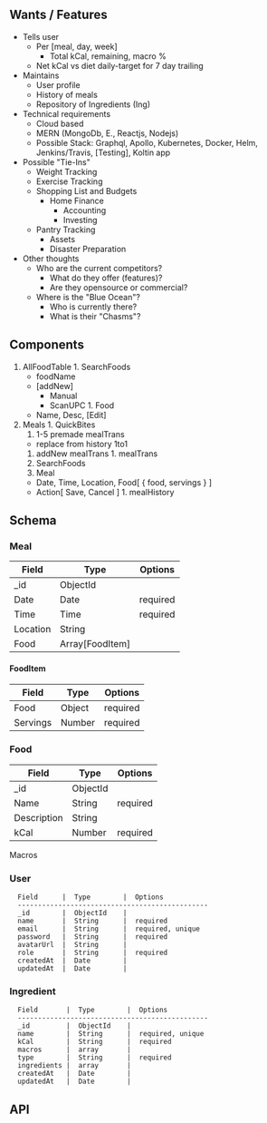 ## Wants / Features
- Tells user
  - Per [meal, day, week]
    - Total kCal, remaining, macro %
  - Net kCal vs diet daily-target for 7 day trailing
- Maintains
  - User profile
  - History of meals
  - Repository of Ingredients (Ing)
- Technical requirements
  - Cloud based
  - MERN (MongoDb, E., Reactjs, Nodejs)
  - Possible Stack: Graphql, Apollo, Kubernetes, Docker, Helm, Jenkins/Travis, [Testing], Koltin app
- Possible "Tie-Ins"
  - Weight Tracking
  - Exercise Tracking
  - Shopping List and Budgets
    - Home Finance
      - Accounting
      - Investing
  - Pantry Tracking
    - Assets
    - Disaster Preparation
- Other thoughts
  - Who are the current competitors?
    - What do they offer (features)?
    - Are they opensource or commercial?
  - Where is the "Blue Ocean"?
    - Who is currently there?
    - What is their "Chasms"?

## Components
  1. AllFoodTable
    1. SearchFoods
      - foodName
      - [addNew]
        - Manual
        - ScanUPC
    1. Food
      - Name, Desc, [Edit]
  1. Meals
    1. QuickBites
      1. 1-5 premade mealTrans
        * replace from history 1to1
      1. addNew mealTrans
    1. mealTrans
      1. SearchFoods
      1. Meal
        * Date, Time, Location, Food[ { food, servings } ]
        * Action[ Save, Cancel ]
    1. mealHistory

## Schema

### Meal
Field | Type  | Options
--- | --- | ---
_id   | ObjectId  |
Date  | Date  | required
Time  | Time  | required
Location | String |
Food  | Array[FoodItem] |

#### FoodItem
Field | Type  | Options
--- | --- | ---
Food  | Object  | required
Servings  | Number  | required

### Food
Field | Type  | Options
----- | ----- | -----   
_id   | ObjectId  |
Name  | String  | required
Description   | String  |
kCal  | Number  | required
Macros

### User

```
  Field      |  Type        |  Options
  -----------------------------------------------
  _id        |  ObjectId    |
  name       |  String      |  required
  email      |  String      |  required, unique
  password   |  String      |  required
  avatarUrl  |  String      |
  role       |  String      |  required
  createdAt  |  Date        |
  updatedAt  |  Date        |
```

### Ingredient

```
  Field       |  Type        |  Options
  -----------------------------------------------
  _id         |  ObjectId    |
  name        |  String      |  required, unique
  kCal        |  String      |  required
  macros      |  array       |
  type        |  String      |  required
  ingredients |  array       |
  createdAt   |  Date        |
  updatedAt   |  Date        |
```


## API

